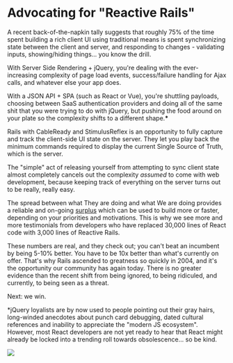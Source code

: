 # Advocating for "Reactive Rails"

A recent back-of-the-napkin tally suggests that roughly 75% of the time spent building a rich client UI using traditional means is spent synchronizing state between the client and server, and responding to changes - validating inputs, showing/hiding things... you know the drill.

With Server Side Rendering + jQuery, you're dealing with the ever-increasing complexity of page load events, success/failure handling for Ajax calls, and whatever else your app does.

With a JSON API + SPA (such as React or Vue), you're shuttling payloads, choosing between SaaS authentication providers and doing all of the same shit that you were trying to do with jQuery, but pushing the food around on your plate so the complexity shifts to a different shape.**\***

Rails with CableReady and StimulusReflex is an opportunity to fully capture and track the client-side UI state on the server. They let you play back the minimum commands required to display the current Single Source of Truth, which is the server.

The "simple" act of releasing yourself from attempting to sync client state almost completely cancels out the complexity _assumed_ to come with web development, because keeping track of everything on the server turns out to be really, really easy.

The spread between what They are doing and what We are doing provides a reliable and on-going [surplus](https://www.youtube.com/watch?v=4PVViBjukAE) which can be used to build more or faster, depending on your priorities and motivations. This is why we see more and more testimonials from developers who have replaced 30,000 lines of React code with 3,000 lines of Reactive Rails.

These numbers are real, and they check out; you can't beat an incumbent by being 5-10% better. You have to be 10x better than what's currently on offer. That's why Rails ascended to greatness so quickly in 2004, and it's the opportunity our community has again today. There is no greater evidence than the recent shift from being ignored, to being ridiculed, and currently, to being seen as a threat.

Next: we win.

\*jQuery loyalists are by now used to people pointing out their gray hairs, long-winded anecdotes about punch card debugging, dated cultural references and inability to appreciate the "modern JS ecosystem". However, most React developers are not yet ready to hear that React might already be locked into a trending roll towards obsolescence... so be kind.

![](/what_a_racket.jpg)
